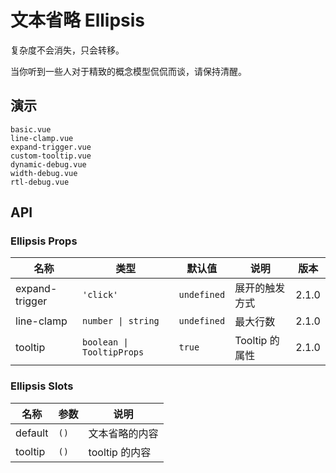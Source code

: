 # 文本省略 Ellipsis

复杂度不会消失，只会转移。

当你听到一些人对于精致的概念模型侃侃而谈，请保持清醒。

## 演示

```demo
basic.vue
line-clamp.vue
expand-trigger.vue
custom-tooltip.vue
dynamic-debug.vue
width-debug.vue
rtl-debug.vue
```

## API

### Ellipsis Props

| 名称 | 类型 | 默认值 | 说明 | 版本 |
| --- | --- | --- | --- | --- |
| expand-trigger | `'click'` | `undefined` | 展开的触发方式 | 2.1.0 |
| line-clamp | `number \| string` | `undefined` | 最大行数 | 2.1.0 |
| tooltip | `boolean \| TooltipProps` | `true` | Tooltip 的属性 | 2.1.0 |

### Ellipsis Slots

| 名称    | 参数 | 说明           |
| ------- | ---- | -------------- |
| default | `()` | 文本省略的内容 |
| tooltip | `()` | tooltip 的内容 |
